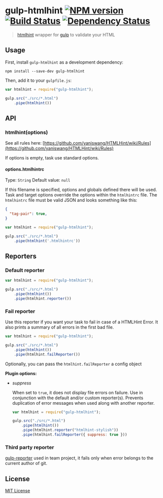 # gulp-htmlhint [![NPM version][npm-image]][npm-url] [![Build Status][travis-image]][travis-url] [![Dependency Status][depstat-image]][depstat-url]

> [htmlhint](https://github.com/yaniswang/HTMLHint) wrapper for [gulp](https://github.com/wearefractal/gulp) to validate your HTML


## Usage

First, install `gulp-htmlhint` as a development dependency:

```shell
npm install --save-dev gulp-htmlhint
```

Then, add it to your `gulpfile.js`:

```javascript
var htmlhint = require("gulp-htmlhint");

gulp.src("./src/*.html")
	.pipe(htmlhint())
```



## API

### htmlhint(options)

See all rules here: [https://github.com/yaniswang/HTMLHint/wiki/Rules](https://github.com/yaniswang/HTMLHint/wiki/Rules)

If options is empty, task use standard options.

#### options.htmlhintrc
Type: `String`
Default value: `null`

If this filename is specified, options and globals defined there will be used. Task and target options override the options within the `htmlhintrc` file. The `htmlhintrc` file must be valid JSON and looks something like this:

```json
{
  "tag-pair": true,
}
```

```javascript
var htmlhint = require("gulp-htmlhint");

gulp.src("./src/*.html")
	.pipe(htmlhint('.htmlhintrc'))
```


## Reporters

### Default reporter
```javascript
var htmlhint = require("gulp-htmlhint");

gulp.src("./src/*.html")
	.pipe(htmlhint())
	.pipe(htmlhint.reporter())
```


### Fail reporter

Use this reporter if you want your task to fail in case of a HTMLHint Error.
It also prints a summary of all errors in the first bad file.

```javascript
var htmlhint = require("gulp-htmlhint");

gulp.src("./src/*.html")
	.pipe(htmlhint())
	.pipe(htmlhint.failReporter())
```

Optionally, you can pass the `htmlhint.failReporter` a config object

__Plugin options:__

- *suppress*

  When set to `true`, it does not display file errors on failure.
  Use in conjunction with the default and/or custom reporter(s).
  Prevents duplication of error messages when used along with another reporter.

  ```javascript
  var htmlhint = require("gulp-htmlhint");

  gulp.src("./src/*.html")
	  .pipe(htmlhint())
	  .pipe(htmlhint.reporter("htmlhint-stylish"))
	  .pipe(htmlhint.failReporter({ suppress: true }))
  ```

### Third party reporter

[gulp-reporter](https://github.com/gucong3000/gulp-reporter) used in team project, it fails only when error belongs to the current author of git.

## License

[MIT License](bezoerb.mit-license.org)

[npm-url]: https://npmjs.org/package/gulp-htmlhint
[npm-image]: https://badge.fury.io/js/gulp-htmlhint.svg

[travis-url]: http://travis-ci.org/bezoerb/gulp-htmlhint
[travis-image]: https://secure.travis-ci.org/bezoerb/gulp-htmlhint.svg?branch=master

[depstat-url]: https://david-dm.org/bezoerb/gulp-htmlhint
[depstat-image]: https://david-dm.org/bezoerb/gulp-htmlhint.svg
